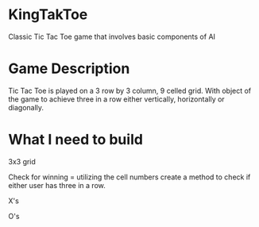 KingTakToe
==========

Classic Tic Tac Toe game that involves basic components of AI

Game Description
================

Tic Tac Toe is played on a 3 row by 3 column, 9 celled grid. With object of the game to achieve three in a row either vertically, horizontally or diagonally.

What I need to build
====================

3x3 grid

Check for winning =  utilizing the cell numbers create a method to check if either user has three in a row.

X's

O's